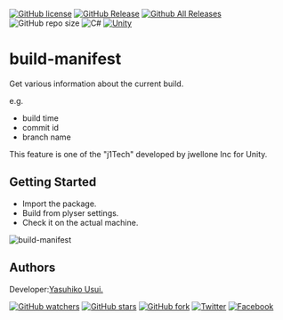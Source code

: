 [![GitHub license](https://img.shields.io/github/license/jwellone/build-manifest.svg?style=plastic)](https://github.com/jwellone/build-manifest/blob/main/LICENSE)
[![GitHub Release](https://img.shields.io/github/v/release/jwellone/build-manifest.svg?style=plastic)](https://GitHub.com/jwellone/build-manifest/releases/latest)
[![Github All Releases](https://img.shields.io/github/downloads/jwellone/build-manifest/total?color=blue&style=plastic)](https://GitHub.com/jwellone/build-manifest/releases)
![GitHub repo size](https://img.shields.io/github/repo-size/jwellone/build-manifest?label=size&style=plastic)
![C#](https://img.shields.io/badge/C%23-239120?logo=c-sharp&style=plastic)
[![Unity](https://img.shields.io/badge/Unity-100000?logo=unity&style=plastic)](https://unity.com)


# build-manifest
Get various information about the current build.

e.g.
- build time
- commit id
- branch name

This feature is one of the "j1Tech" developed by jwellone Inc for Unity.

## Getting Started
- Import the package.
- Build from plyser settings.
- Check it on the actual machine.

![build-manifest](https://user-images.githubusercontent.com/85072161/129990509-c6b487c4-c580-4e38-b2ad-f9edf94ca647.png)

## Authors
Developer:[Yasuhiko Usui.](https://github.com/UsuiYasuhiko-jw1)

[![GitHub watchers](https://img.shields.io/github/watchers/jwellone/build-manifest.svg?style=social&label=Watch)](https://GitHub.com/jwellone/build-manifest/watchers/)
[![GitHub stars](https://img.shields.io/github/stars/jwellone/build-manifest.svg?style=social&label=Stars)](https://GitHub.com/jwellone/build-manifest/stargazers)
[![GitHub fork](https://img.shields.io/github/forks/jwellone/build-manifest.svg?style=social&label=Fork)](https://GitHub.com/jwellone/build-manifest/network/members)
[![Twitter](https://img.shields.io/twitter/follow/jwellone?label=Twitter&logo=twitter&style=social)](http://twitter.com/jwellone)
[![Facebook](https://img.shields.io/badge/Facebook-1877F2?style=for-the-badge&logo=facebook&logoColor=white&style=plastic)](https://www.facebook.com/jwellone)
